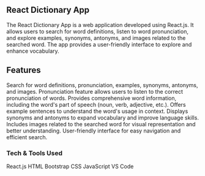 ## React Dictionary App

The React Dictionary App is a web application developed using React.js. It allows users to search for word definitions, listen to word pronunciation, and explore examples, synonyms, antonyms, and images related to the searched word. The app provides a user-friendly interface to explore and enhance vocabulary.

## Features

Search for word definitions, pronunciation, examples, synonyms, antonyms, and images.
Pronunciation feature allows users to listen to the correct pronunciation of words.
Provides comprehensive word information, including the word's part of speech (noun, verb, adjective, etc.).
Offers example sentences to understand the word's usage in context.
Displays synonyms and antonyms to expand vocabulary and improve language skills.
Includes images related to the searched word for visual representation and better understanding.
User-friendly interface for easy navigation and efficient search.

### Tech & Tools Used

React.js
HTML
Bootstrap
CSS
JavaScript
VS Code


